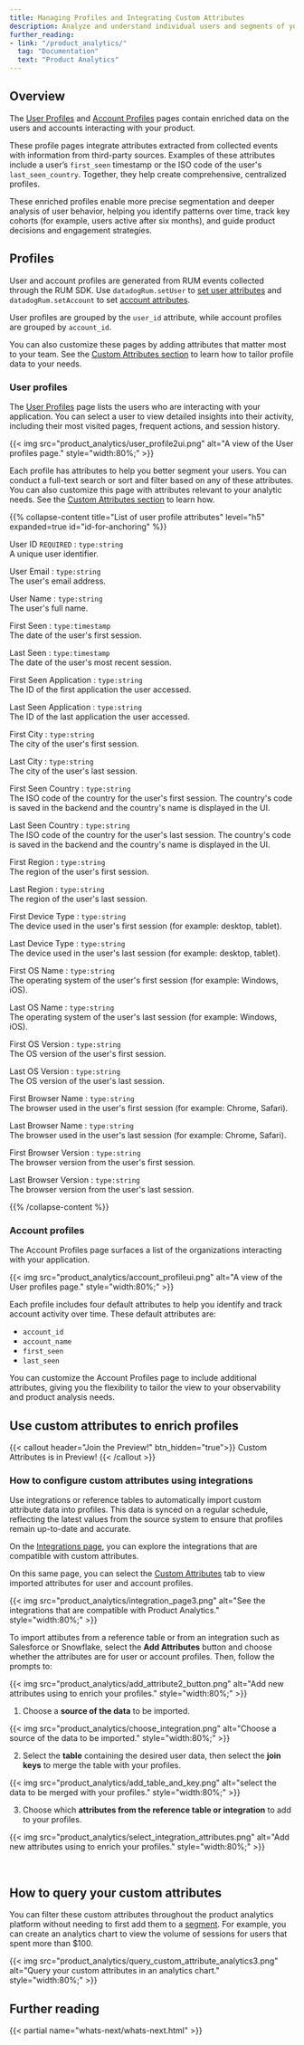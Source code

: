 ```yaml
---
title: Managing Profiles and Integrating Custom Attributes
description: Analyze and understand individual users and segments of your user base.
further_reading:
- link: "/product_analytics/"
  tag: "Documentation"
  text: "Product Analytics"
---
```


## Overview

The [User Profiles][7] and [Account Profiles][8] pages contain enriched data on the users and accounts interacting with your product. 

These profile pages integrate attributes extracted from collected events with information from third-party sources. Examples of these attributes include a user’s `first_seen` timestamp or the ISO code of the user's `last_seen_country`. Together, they help create comprehensive, centralized profiles.

These enriched profiles enable more precise segmentation and deeper analysis of user behavior, helping you identify patterns over time, track key cohorts (for example, users active after six months), and guide product decisions and engagement strategies. 

## Profiles

User and account profiles are generated from RUM events collected through the RUM SDK. Use `datadogRum.setUser` to [set user attributes][2] and `datadogRum.setAccount` to set [account attributes][3].

User profiles are grouped by the `user_id` attribute, while account profiles are grouped by `account_id`.

You can also customize these pages by adding attributes that matter most to your team. See the [Custom Attributes section](#use-custom-attributes-to-enrich-profiles) to learn how to tailor profile data to your needs. 


### User profiles 

The [User Profiles][7] page lists the users who are interacting with your application. You can select a user to view detailed insights into their activity, including their most visited pages, frequent actions, and session history.

{{< img src="product_analytics/user_profile2ui.png" alt="A view of the User profiles page." style="width:80%;" >}}

Each profile has attributes to help you better segment your users. You can conduct a full-text search or sort and filter based on any of these attributes. You can also customize this page with attributes relevant to your analytic needs. See the [Custom Attributes section](#use-custom-attributes-to-enrich-profiles) to learn how.  


{{% collapse-content title="List of user profile attributes" level="h5" expanded=true id="id-for-anchoring" %}}

<!-- #### User attributes  -->
User ID `REQUIRED`
: `type:string` <br> A unique user identifier.<br> 

User Email
: `type:string` <br> The user's email address.

User Name
: `type:string` <br> The user's full name.

<!-- #### Time based attributes  -->
First Seen
: `type:timestamp` <br> The date of the user's first session.

Last Seen
: `type:timestamp`  <br> The date of the user's most recent session.


<!-- #### application based attributes  -->
First Seen Application
: `type:string`  <br> The ID of the first application the user accessed.

Last Seen Application
: `type:string`  <br> The ID of the last application the user accessed.


<!-- #### Geo based attributes  -->
First City
: `type:string` <br> The city of the user's first session.

Last City
: `type:string` <br> The city of the user's last session.

First Seen Country 
: `type:string` <br> The ISO code of the country for the user's first session. The country's code is saved in the backend and the country's name is displayed in the UI.

Last Seen Country
: `type:string` <br> The ISO code of the country for the user's last session. The country's code is saved in the backend and the country's name is displayed in the UI.

First Region
: `type:string` <br> The region of the user's first session.

Last Region
: `type:string` <br> The region of the user's last session.


<!-- #### Device related attributes  -->
First Device Type
: `type:string` <br> The device used in the user's first session (for example: desktop, tablet).

Last Device Type
: `type:string` <br> The device used in the user's last session (for example: desktop, tablet).


<!-- #### OS related attributes  -->
First OS Name
: `type:string` <br> The operating system of the user's first session (for example: Windows, iOS).

Last OS Name
: `type:string` <br> The operating system of the user's last session (for example: Windows, iOS).

First OS Version
: `type:string` <br> The OS version of the user's first session.

Last OS Version
: `type:string` <br> The OS version of the user's last session.


<!-- #### Browser related attributes  -->
First Browser Name
: `type:string` <br> The browser used in the user's first session (for example: Chrome, Safari).

Last Browser Name
: `type:string` <br> The browser used in the user's last session (for example: Chrome, Safari).

First Browser Version
: `type:string` <br> The browser version from the user's first session.

Last Browser Version
: `type:string` <br> The browser version from the user's last session.

{{% /collapse-content %}} 
<br>


### Account profiles 
The Account Profiles page surfaces a list of the organizations interacting with your application.

{{< img src="product_analytics/account_profileui.png" alt="A view of the User profiles page." style="width:80%;" >}}

Each profile includes four default attributes to help you identify and track account activity over time. These default attributes are:
- `account_id`
- `account_name`
- `first_seen`
- `last_seen` 

You can customize the Account Profiles page to include additional attributes, giving you the flexibility to tailor the view to your observability and product analysis needs.



## Use custom attributes to enrich profiles

{{< callout header="Join the Preview!" btn_hidden="true">}}
  Custom Attributes is in Preview!
{{< /callout >}} 


### How to configure custom attributes using integrations 

Use integrations or reference tables to automatically import custom attribute data into profiles. This data is synced on a regular schedule, reflecting the latest values from the source system to ensure that profiles remain up-to-date and accurate.

On the [Integrations page][4], you can explore the integrations that are compatible with custom attributes.

On this same page, you can select the [Custom Attributes][5] tab to view imported attributes for user and account profiles.

{{< img src="product_analytics/integration_page3.png" alt="See the integrations that are compatible with Product Analytics." style="width:80%;" >}}

To import attibutes from a reference table or from an integration such as Salesforce or Snowflake, select the **Add Attributes** button and choose whether the attributes are for user or account profiles. Then, follow the prompts to: 


{{< img src="product_analytics/add_attribute2_button.png" alt="Add new attributes using to enrich your profiles." style="width:80%;" >}}


1. Choose a **source of the data** to be imported.

{{< img src="product_analytics/choose_integration.png" alt="Choose a source of the data to be imported." style="width:80%;" >}}


2. Select the **table** containing the desired user data, then select the **join keys** to merge the table with your profiles.

{{< img src="product_analytics/add_table_and_key.png" alt="select the data to be merged with your profiles." style="width:80%;" >}}


3. Choose which **attributes from the reference table or integration** to add to your profiles.

{{< img src="product_analytics/select_integration_attributes.png" alt="Add new attributes using to enrich your profiles." style="width:80%;" >}}


<br>

## How to query your custom attributes

You can filter these custom attributes throughout the product analytics platform without needing to first add them to a [segment][6]. For example, you can create an analytics chart to view the volume of sessions for users that spent more than $100. 

{{< img src="product_analytics/query_custom_attribute_analytics3.png" alt="Query your custom attributes in an analytics chart." style="width:80%;" >}}


## Further reading
{{< partial name="whats-next/whats-next.html" >}}


[2]: /real_user_monitoring/browser/advanced_configuration/?tab=npm#identify-user-session
[3]: https://docs.datadoghq.com/real_user_monitoring/browser/advanced_configuration/?tab=npm#identify-account
[4]: https://app.datadoghq.com/product-analytics/integrations
[5]: https://app.datadoghq.com/product-analytics/integrations/custom-attributes
[6]: https://app.datadoghq.com/product-analytics/segments
[7]: https://app.datadoghq.com/product-analytics/profiles
[8]: https://app.datadoghq.com/product-analytics/profiles/accounts
